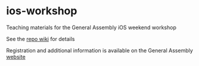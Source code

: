 ios-workshop
====================

Teaching materials for the General Assembly iOS weekend workshop

See the [repo wiki](https://github.com/alfiehanssen/ios-weekend-workshop/wiki) for details

Registration and additional information is available on the General Assembly [website](https://generalassemb.ly/education/ios-app-programming-workshop-part-i/new-york-city/3015)
